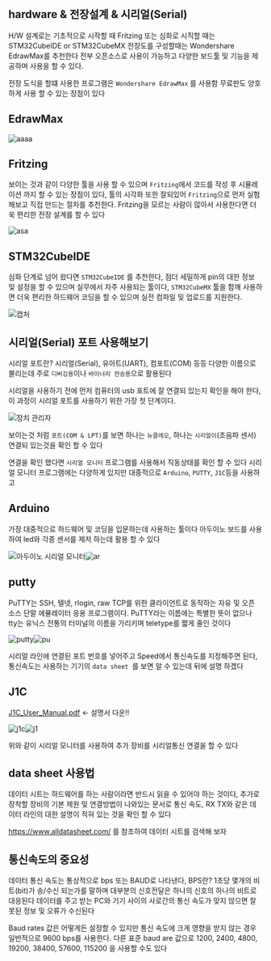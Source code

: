 ## hardware & 전장설계 & 시리얼(Serial)

H/W 설계로는 기초적으로 시작할 때 Fritzing 또는 심화로 시직할 때는 STM32CubeIDE or STM32CubeMX 전장도를 구성할때는 Wondershare EdrawMax를 추천한다 전부 오픈소스로 사용이 가능하고 다양한 보드툴 및 기능을 제공하며 사용을 할 수 있다.

전장 도식을 할떄 사용한 프로그램은  ```Wondershare EdrawMax``` 를 사용함 무료판도 양호 하게 사용 할 수 있는 장점이 있다

## EdrawMax

![aaaa](https://user-images.githubusercontent.com/84003327/149474386-380fd59c-045c-4315-8855-f7e6b284d5f2.PNG)


## Fritzing

보이는 것과 같이 다양한 툴을 사용 할 수 있으며 ```Fritzing```에서 코드를 작성 후 시뮬레이션 까지 할 수 있는 장점이 있다, 툴의 시각화 또한 잘되있어 ```Fritzing```으로 먼저 실험해보고 직접 만드는 절차를 추천한다.   Fritzing을 모르는 사람이 많아서 사용한다면 더욱 편리한 전장 설계를 할 수 있다

![asa](https://user-images.githubusercontent.com/84003327/149685147-ac0fb817-3092-4b74-83d0-b5737d39e4d1.PNG)


## STM32CubeIDE 

심화 단계로 넘어 왔다면  ```STM32CubeIDE``` 를 추천한다, 점더 세밀하게 pin의 대한 정보 및 설정을 할 수 있으며 실무에서 자주 사용되는 툴이다, ```STM32CubeMX``` 툴을 함깨 사용하면 더욱 편리한 하드웨어 코딩을 할 수 있으며 실전 컴파일 및 업로드를 지원한다.

![캡처](https://user-images.githubusercontent.com/84003327/149685425-308ed1d2-1917-46e8-af41-64a781cc841b.PNG)


## 시리얼(Serial) 포트 사용해보기 

시리얼 포트란? 시리얼(Serial), 유아트(UART), 컴포트(COM) 등등 다양한 이름으로 불리는데 주로 ```디버깅용```이나 ```바이너리 전송용```으로 활용된다

시리얼을 사용하기 전에 먼저 컴퓨터의 usb 포트에 잘 연결되 있는지 확인을 해야 한다, 이 과정이 시리얼 포트를 사용하기 위한 가장 첫 단계이다.

![장치 관리자](https://user-images.githubusercontent.com/84003327/150054460-7bec7145-8f74-4bb2-8f5e-ca2986ec8cac.PNG)

보이는것 처럼 ```포트(COM & LPT)```를 보면 하나는 ```뉴클레오```, 하나는 ```시리얼이```(초음파 센서) 연결되 있는것을 확인 할 수 있다

연결을 확인 했다면 ```시리얼 모니터``` 프로그램를 사용해서 직동상태를 확인 할 수 있다 시리얼 모니터 프로그램에는 다양하게 있지만 대중적으로  ```Arduino```, ```PUTTY```, ```J1C```등을 사용하고 

## Arduino

가장 대중적으로 하드웨어 및 코딩을 입문하는데 사용하는 툴이다 아두이노 보드를 사용하여 led와 각종 센서를 제저 하는데 활용 할 수 있다

![아두이노 시리얼 모니터](https://user-images.githubusercontent.com/84003327/150062792-a968e3a5-39a8-4167-a0ab-a6b7762701d4.PNG)![ar](https://user-images.githubusercontent.com/84003327/150062939-86eee6a8-3221-4a3c-9073-8e3b08ef6fb8.PNG)


## putty 

PuTTY는 SSH, 텔넷, rlogin, raw TCP를 위한 클라이언트로 동작하는 자유 및 오픈 소스 단말 에뮬레이터 응용 프로그램이다. PuTTY라는 이름에는 특별한 뜻이 없으나 tty는
유닉스 전통의 터미널의 이름을 가리키며 teletype를 짧게 줄인 것이다

![putty](https://user-images.githubusercontent.com/84003327/150062252-4db44485-580e-4d86-b1de-9e091e6d3f8b.PNG)![pu](https://user-images.githubusercontent.com/84003327/150062854-e6f5b24b-c262-4bf3-ac87-98fad9c39db2.PNG)


시리얼 라인에 연결된 포트 번호를 넣어주고 Speed에서 통신속도를 지정해주면 된다, 통신속도는 사용하는 기기의  ```data sheet ```를 보면 알 수 있는데 뒤에 설명 하겠다

## J1C

[J1C_User_Manual.pdf](https://github.com/leeeju/hardware/files/7894035/J1C_User_Manual.pdf)  <- 설명서 다운!!


![j1c](https://user-images.githubusercontent.com/84003327/150063216-6655994a-3a70-4e4f-97b6-3847a3a71c51.PNG)![j1](https://user-images.githubusercontent.com/84003327/150063574-291c55f5-e2a9-4cde-9c6c-3a0a6d4cb463.PNG)

위와 같이 시리얼 모니터를 사용하여 추가 장비를 시리얼통신 연결을 할 수 있다

## data sheet 사용법

데이터 시트는 하드웨어를 하는 사람이라면 반드시 읽을 수 있어야 하는 것이다, 추가로 장착할 장비의 기본 제원 및 연결방법이 나와있는 문서로 통신 속도, RX TX와 같은 데이터 라인의 대한 설명이 적혀 있는 것을 확인 할 수 있다   

https://www.alldatasheet.com/ 를 참조하여 데이터 시트를 검색해 보자


## 통신속도의 중요성

데이터 통신 속도는 통상적으로 bps 또는 BAUD로 나타낸다, BPS란? 1초당 몇개의 비트(bit)가 송/수신 되는가를 말하며 대부분의 신호전달은 하나의 신호의 하나의 비트로 대응된다
데이터를 주고 받는 PC와 기기 사이의 사로간의 통신 속도가 맞지 않으면 잘못된 정보 및 오류가 수신된다

Baud rates 값은 어떻게든 설정할 수 있지만 통신 속도에 크게 영향을 받지 않는 경우 일반적으로 9600 bps를 사용한다. 다른 표준 baud are 값으로 1200, 2400, 4800, 19200, 38400, 57600, 115200 을 사용할 수도 있다
